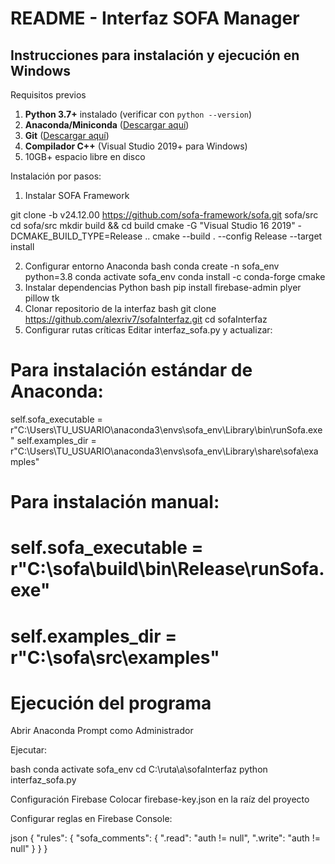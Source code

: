 # README - Interfaz SOFA Manager 

## Instrucciones para instalación y ejecución en Windows

Requisitos previos 
1. **Python 3.7+** instalado (verificar con `python --version`)
2. **Anaconda/Miniconda** ([Descargar aquí](https://www.anaconda.com/download))
3. **Git** ([Descargar aquí](https://git-scm.com/download/win))
4. **Compilador C++** (Visual Studio 2019+ para Windows)
5. 10GB+ espacio libre en disco



Instalación por pasos:

1. Instalar SOFA Framework

git clone -b v24.12.00 https://github.com/sofa-framework/sofa.git sofa/src
cd sofa/src
mkdir build && cd build
cmake -G "Visual Studio 16 2019" -DCMAKE_BUILD_TYPE=Release ..
cmake --build . --config Release --target install

2. Configurar entorno Anaconda
bash
conda create -n sofa_env python=3.8
conda activate sofa_env
conda install -c conda-forge cmake
3. Instalar dependencias Python
bash
pip install firebase-admin plyer pillow tk
4. Clonar repositorio de la interfaz
bash
git clone https://github.com/alexriv7/sofaInterfaz.git
cd sofaInterfaz
5. Configurar rutas críticas
Editar interfaz_sofa.py y actualizar:


# Para instalación estándar de Anaconda:
self.sofa_executable = r"C:\Users\TU_USUARIO\anaconda3\envs\sofa_env\Library\bin\runSofa.exe"
self.examples_dir = r"C:\Users\TU_USUARIO\anaconda3\envs\sofa_env\Library\share\sofa\examples"

# Para instalación manual:
# self.sofa_executable = r"C:\sofa\build\bin\Release\runSofa.exe"
# self.examples_dir = r"C:\sofa\src\examples"

# Ejecución del programa
Abrir Anaconda Prompt como Administrador

Ejecutar:

bash
conda activate sofa_env
cd C:\ruta\a\sofaInterfaz
python interfaz_sofa.py

 Configuración Firebase
Colocar firebase-key.json en la raíz del proyecto

Configurar reglas en Firebase Console:

json
{
  "rules": {
    "sofa_comments": {
      ".read": "auth != null",
      ".write": "auth != null"
    }
  }
}


